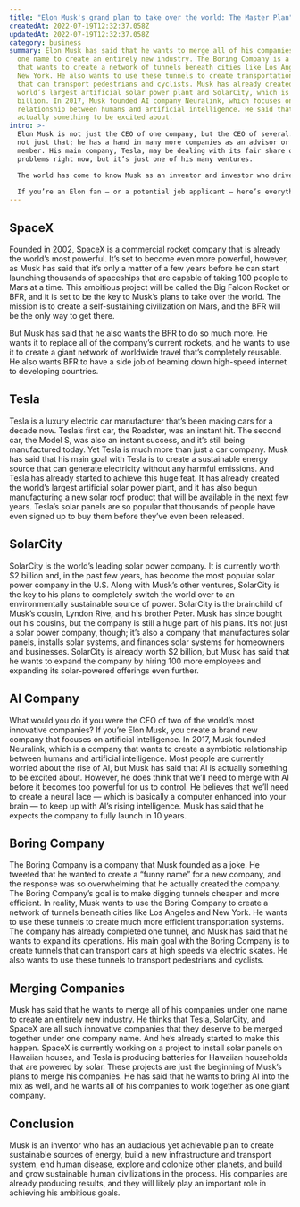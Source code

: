 ```yaml
---
title: "Elon Musk's grand plan to take over the world: The Master Plan"
createdAt: 2022-07-19T12:32:37.058Z
updatedAt: 2022-07-19T12:32:37.058Z
category: business
summary: Elon Musk has said that he wants to merge all of his companies under
  one name to create an entirely new industry. The Boring Company is a company
  that wants to create a network of tunnels beneath cities like Los Angeles and
  New York. He also wants to use these tunnels to create transportation systems
  that can transport pedestrians and cyclists. Musk has already created the
  world’s largest artificial solar power plant and SolarCity, which is worth $2
  billion. In 2017, Musk founded AI company Neuralink, which focuses on the
  relationship between humans and artificial intelligence. He said that AI is
  actually something to be excited about.
intro: >-
  Elon Musk is not just the CEO of one company, but the CEO of several. And
  not just that; he has a hand in many more companies as an advisor or board
  member. His main company, Tesla, may be dealing with its fair share of
  problems right now, but it’s just one of his many ventures. 

  The world has come to know Musk as an inventor and investor who drives forward the future with ideas such as electric cars and Hyperloop trains. In fact, you may already be familiar with his other companies if you follow him on Twitter or Instagram. He’s also been hailed as a new version of Steve Jobs for his work overseeing so many different projects at once.

  If you’re an Elon fan — or a potential job applicant — here’s everything you need to know about his companies and plans for the future:
---
```


## SpaceX

Founded in 2002, SpaceX is a commercial rocket company that is already the world’s most powerful. It’s set to become even more powerful, however, as Musk has said that it’s only a matter of a few years before he can start launching thousands of spaceships that are capable of taking 100 people to Mars at a time.
This ambitious project will be called the Big Falcon Rocket or BFR, and it is set to be the key to Musk’s plans to take over the world. The mission is to create a self-sustaining civilization on Mars, and the BFR will be the only way to get there.

But Musk has said that he also wants the BFR to do so much more. He wants it to replace all of the company’s current rockets, and he wants to use it to create a giant network of worldwide travel that’s completely reusable. He also wants BFR to have a side job of beaming down high-speed internet to developing countries.

## Tesla

Tesla is a luxury electric car manufacturer that’s been making cars for a decade now. Tesla’s first car, the Roadster, was an instant hit. The second car, the Model S, was also an instant success, and it’s still being manufactured today.
Yet Tesla is much more than just a car company. Musk has said that his main goal with Tesla is to create a sustainable energy source that can generate electricity without any harmful emissions.
And Tesla has already started to achieve this huge feat. It has already created the world’s largest artificial solar power plant, and it has also begun manufacturing a new solar roof product that will be available in the next few years. Tesla’s solar panels are so popular that thousands of people have even signed up to buy them before they’ve even been released.

## SolarCity

SolarCity is the world’s leading solar power company. It is currently worth $2 billion and, in the past few years, has become the most popular solar power company in the U.S.
Along with Musk’s other ventures, SolarCity is the key to his plans to completely switch the world over to an environmentally sustainable source of power.
SolarCity is the brainchild of Musk’s cousin, Lyndon Rive, and his brother Peter. Musk has since bought out his cousins, but the company is still a huge part of his plans. It’s not just a solar power company, though; it’s also a company that manufactures solar panels, installs solar systems, and finances solar systems for homeowners and businesses. SolarCity is already worth $2 billion, but Musk has said that he wants to expand the company by hiring 100 more employees and expanding its solar-powered offerings even further.

## AI Company

What would you do if you were the CEO of two of the world’s most innovative companies? If you’re Elon Musk, you create a brand new company that focuses on artificial intelligence.
In 2017, Musk founded Neuralink, which is a company that wants to create a symbiotic relationship between humans and artificial intelligence. Most people are currently worried about the rise of AI, but Musk has said that AI is actually something to be excited about.
However, he does think that we’ll need to merge with AI before it becomes too powerful for us to control. He believes that we’ll need to create a neural lace — which is basically a computer enhanced into your brain — to keep up with AI’s rising intelligence. Musk has said that he expects the company to fully launch in 10 years.

## Boring Company

The Boring Company is a company that Musk founded as a joke. He tweeted that he wanted to create a “funny name” for a new company, and the response was so overwhelming that he actually created the company. The Boring Company’s goal is to make digging tunnels cheaper and more efficient.
In reality, Musk wants to use the Boring Company to create a network of tunnels beneath cities like Los Angeles and New York. He wants to use these tunnels to create much more efficient transportation systems. The company has already completed one tunnel, and Musk has said that he wants to expand its operations.
His main goal with the Boring Company is to create tunnels that can transport cars at high speeds via electric skates. He also wants to use these tunnels to transport pedestrians and cyclists.

## Merging Companies

Musk has said that he wants to merge all of his companies under one name to create an entirely new industry. He thinks that Tesla, SolarCity, and SpaceX are all such innovative companies that they deserve to be merged together under one company name.
And he’s already started to make this happen. SpaceX is currently working on a project to install solar panels on Hawaiian houses, and Tesla is producing batteries for Hawaiian households that are powered by solar.
These projects are just the beginning of Musk’s plans to merge his companies. He has said that he wants to bring AI into the mix as well, and he wants all of his companies to work together as one giant company.

## Conclusion

Musk is an inventor who has an audacious yet achievable plan to create sustainable sources of energy, build a new infrastructure and transport system, end human disease, explore and colonize other planets, and build and grow sustainable human civilizations in the process. His companies are already producing results, and they will likely play an important role in achieving his ambitious goals.
